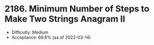 # 2186. Minimum Number of Steps to Make Two Strings Anagram II
- Difficulty: Medium
- Acceptance: 69.8% (as of 2022-03-14)
